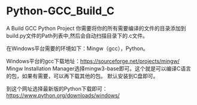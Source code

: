 # Python-GCC_Build_C
A Build GCC Python Project
你需要将你的所有需要编译的文件的目录添加到build.py文件的Path列表中,然后会自动扫描目录下的.c文件。

在Windows平台需要的环境如下：Mingw（gcc），Python。

Windows平台的gcc下载地址：https://sourceforge.net/projects/mingw/
Mingw Installation Manager选择mingw3-base即可。这个就是可以编译C语言的包，如果有需要，可以再下载其他的包。
默认安装到C盘即可。

到这个网址选择最新版的Python下载即可：https://www.python.org/downloads/windows/
